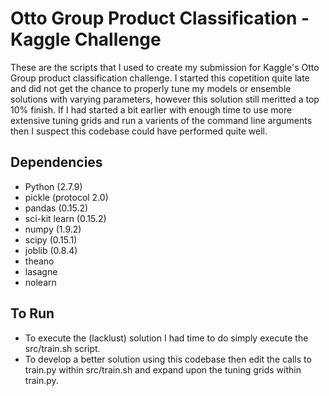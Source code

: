 # Otto Group Product Classification - Kaggle Challenge

These are the scripts that I used to create my submission for Kaggle's Otto Group product classification challenge. I started this copetition quite late and did not get the chance to properly tune my models or ensemble solutions with varying parameters, however this solution still meritted a top 10% finish. If I had started a bit earlier with enough time to use more extensive tuning grids and run a varients of the command line arguments then I suspect this codebase could have performed quite well.

## Dependencies
* Python (2.7.9)
* pickle (protocol  2.0)
* pandas (0.15.2)
* sci-kit learn (0.15.2)
* numpy (1.9.2)
* scipy (0.15.1)
* joblib (0.8.4)
* theano
* lasagne
* nolearn

## To Run
* To execute the (lacklust) solution I had time to do simply execute the src/train.sh script.
* To develop a better solution using this codebase then edit the calls to train.py within src/train.sh and expand upon the tuning grids within train.py.
